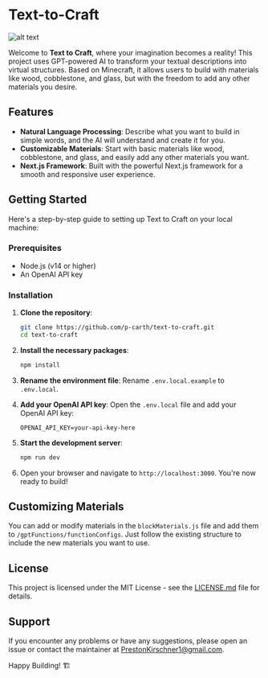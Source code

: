 # Text-to-Craft

![alt text](demo.gif)

Welcome to **Text to Craft**, where your imagination becomes a reality! This project uses GPT-powered AI to transform your textual descriptions into virtual structures. Based on Minecraft, it allows users to build with materials like wood, cobblestone, and glass, but with the freedom to add any other materials you desire.

## Features
- **Natural Language Processing**: Describe what you want to build in simple words, and the AI will understand and create it for you.
- **Customizable Materials**: Start with basic materials like wood, cobblestone, and glass, and easily add any other materials you want.
- **Next.js Framework**: Built with the powerful Next.js framework for a smooth and responsive user experience.

## Getting Started

Here's a step-by-step guide to setting up Text to Craft on your local machine:

### Prerequisites
- Node.js (v14 or higher)
- An OpenAI API key

### Installation

1. **Clone the repository**: 
   ```bash
   git clone https://github.com/p-carth/text-to-craft.git
   cd text-to-craft
   ```

2. **Install the necessary packages**: 
   ```bash
   npm install
   ```

3. **Rename the environment file**:
   Rename `.env.local.example` to `.env.local`.

4. **Add your OpenAI API key**:
   Open the `.env.local` file and add your OpenAI API key:
   ```
   OPENAI_API_KEY=your-api-key-here
   ```

5. **Start the development server**: 
   ```bash
   npm run dev
   ```

6. Open your browser and navigate to `http://localhost:3000`. You're now ready to build!

## Customizing Materials

You can add or modify materials in the `blockMaterials.js` file and add them to `/gptFunctions/functionConfigs`. Just follow the existing structure to include the new materials you want to use.

## License

This project is licensed under the MIT License - see the [LICENSE.md](LICENSE.md) file for details.

## Support

If you encounter any problems or have any suggestions, please open an issue or contact the maintainer at PrestonKirschner1@gmail.com.

Happy Building! 🏗️
